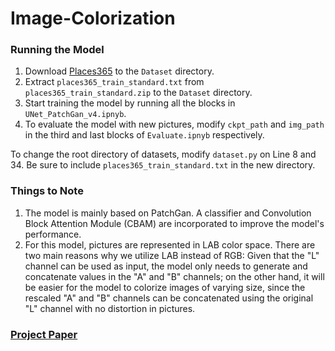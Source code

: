 # Image-Colorization

### Running the Model

1. Download [Places365](http://data.csail.mit.edu/places/places365/train_256_places365standard.tar) to the `Dataset` directory. 
2. Extract `places365_train_standard.txt` from `places365_train_standard.zip` to the `Dataset` directory. 
3. Start training the model by running all the blocks in `UNet_PatchGan_v4.ipnyb`. 
4. To evaluate the model with new pictures, modify `ckpt_path` and `img_path` in the third and last blocks of `Evaluate.ipnyb` respectively.

To change the root directory of datasets, modify `dataset.py` on Line 8 and 34. Be sure to include `places365_train_standard.txt` in the new directory.

### Things to Note

1. The model is mainly based on PatchGan. A classifier and Convolution Block Attention Module (CBAM) are incorporated to improve the model's performance.
2. For this model, pictures are represented in LAB color space. There are two main reasons why we utilize LAB instead of RGB: Given that the "L" channel can be used as input, the model only needs to generate and concatenate values in the "A" and "B" channels; on the other hand, it will be easier for the model to colorize images of varying size, since the rescaled "A" and "B" channels can be concatenated using the original "L" channel with no distortion in pictures.

### [Project Paper](https://github.com/kliu513/Image-Colorization/blob/94dda2c5c1f7565cc84189934a11fb8c82182c18/Paper.pdf)
